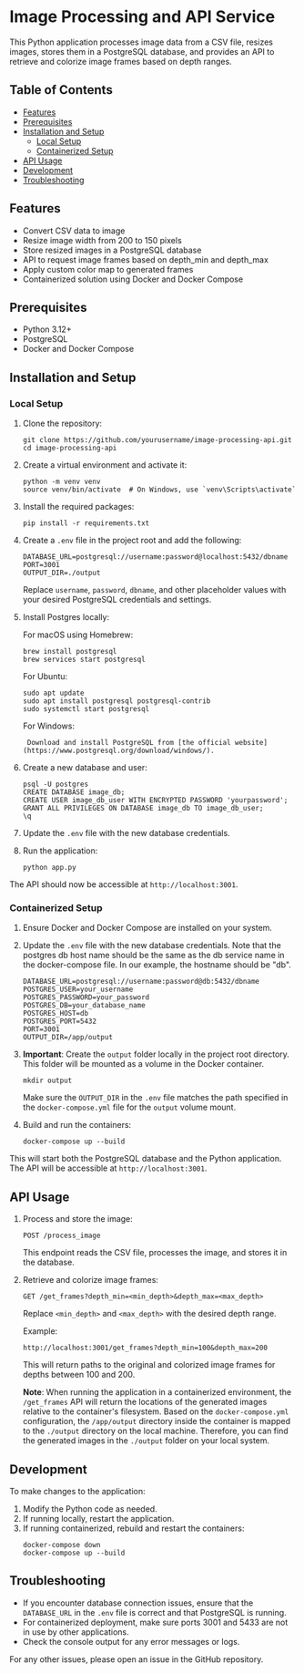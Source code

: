 # Image Processing and API Service

This Python application processes image data from a CSV file, resizes images, stores them in a PostgreSQL database, and provides an API to retrieve and colorize image frames based on depth ranges.

## Table of Contents

- [Features](#features)
- [Prerequisites](#prerequisites)
- [Installation and Setup](#installation-and-setup)
  - [Local Setup](#local-setup)
  - [Containerized Setup](#containerized-setup)
- [API Usage](#api-usage)
- [Development](#development)
- [Troubleshooting](#troubleshooting)

## Features

- Convert CSV data to image
- Resize image width from 200 to 150 pixels
- Store resized images in a PostgreSQL database
- API to request image frames based on depth_min and depth_max
- Apply custom color map to generated frames
- Containerized solution using Docker and Docker Compose

## Prerequisites

- Python 3.12+
- PostgreSQL
- Docker and Docker Compose

## Installation and Setup

### Local Setup

1. Clone the repository:
   ```
   git clone https://github.com/yourusername/image-processing-api.git
   cd image-processing-api
   ```

2. Create a virtual environment and activate it:
   ```
   python -m venv venv
   source venv/bin/activate  # On Windows, use `venv\Scripts\activate`
   ```

3. Install the required packages:
   ```
   pip install -r requirements.txt
   ```

4. Create a `.env` file in the project root and add the following:
   ```
   DATABASE_URL=postgresql://username:password@localhost:5432/dbname
   PORT=3001
   OUTPUT_DIR=./output
   ```
   Replace `username`, `password`, `dbname`, and other placeholder values with your desired PostgreSQL credentials and settings.

5. Install Postgres locally:
    
   For macOS using Homebrew:
   ```
   brew install postgresql
   brew services start postgresql
   ```     
   For Ubuntu:

   ```
   sudo apt update
   sudo apt install postgresql postgresql-contrib
   sudo systemctl start postgresql
   ```

   For Windows:

        Download and install PostgreSQL from [the official website](https://www.postgresql.org/download/windows/).

6. Create a new database and user:

    ```
    psql -U postgres
    CREATE DATABASE image_db;
    CREATE USER image_db_user WITH ENCRYPTED PASSWORD 'yourpassword';
    GRANT ALL PRIVILEGES ON DATABASE image_db TO image_db_user;
    \q
    ```

7. Update the `.env` file with the new database credentials.

8. Run the application:
   ```
   python app.py
   ```

The API should now be accessible at `http://localhost:3001`.

### Containerized Setup

1. Ensure Docker and Docker Compose are installed on your system.

2. Update the `.env` file with the new database credentials. Note that the postgres db host name should be the same as the db service name in the docker-compose file. In our example, the hostname should be "db".

   ```
   DATABASE_URL=postgresql://username:password@db:5432/dbname
   POSTGRES_USER=your_username
   POSTGRES_PASSWORD=your_password
   POSTGRES_DB=your_database_name
   POSTGRES_HOST=db
   POSTGRES_PORT=5432
   PORT=3001
   OUTPUT_DIR=/app/output
   ```

3. **Important**: Create the `output` folder locally in the project root directory. This folder will be mounted as a volume in the Docker container.

   ```
   mkdir output
   ```

   Make sure the `OUTPUT_DIR` in the `.env` file matches the path specified in the `docker-compose.yml` file for the `output` volume mount.

4. Build and run the containers:
   ```
   docker-compose up --build
   ```

This will start both the PostgreSQL database and the Python application. The API will be accessible at `http://localhost:3001`.

## API Usage

1. Process and store the image:
   ```
   POST /process_image
   ```
   This endpoint reads the CSV file, processes the image, and stores it in the database.

2. Retrieve and colorize image frames:
   ```
   GET /get_frames?depth_min=<min_depth>&depth_max=<max_depth>
   ```
   Replace `<min_depth>` and `<max_depth>` with the desired depth range.

   Example:
   ```
   http://localhost:3001/get_frames?depth_min=100&depth_max=200
   ```
   This will return paths to the original and colorized image frames for depths between 100 and 200.

   **Note**: When running the application in a containerized environment, the `/get_frames` API will return the locations of the generated images relative to the container's filesystem. Based on the `docker-compose.yml` configuration, the `/app/output` directory inside the container is mapped to the `./output` directory on the local machine. Therefore, you can find the generated images in the `./output` folder on your local system.

## Development

To make changes to the application:

1. Modify the Python code as needed.
2. If running locally, restart the application.
3. If running containerized, rebuild and restart the containers:
   ```
   docker-compose down
   docker-compose up --build
   ```

## Troubleshooting

- If you encounter database connection issues, ensure that the `DATABASE_URL` in the `.env` file is correct and that PostgreSQL is running.
- For containerized deployment, make sure ports 3001 and 5433 are not in use by other applications.
- Check the console output for any error messages or logs.

For any other issues, please open an issue in the GitHub repository.